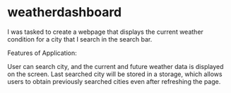# weatherdashboard

I was tasked to create a webpage that displays the current weather condition for a city that I search in the search bar.

Features of Application:

User can search city, and the current and future weather data is displayed on the screen. Last searched city will be stored in a storage, which allows users to obtain previously searched cities even after refreshing the page. 